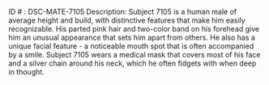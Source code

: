 ID # : DSC-MATE-7105
Description: Subject 7105 is a human male of average height and build, with distinctive features that make him easily recognizable. His parted pink hair and two-color band on his forehead give him an unusual appearance that sets him apart from others. He also has a unique facial feature - a noticeable mouth spot that is often accompanied by a smile. Subject 7105 wears a medical mask that covers most of his face and a silver chain around his neck, which he often fidgets with when deep in thought.